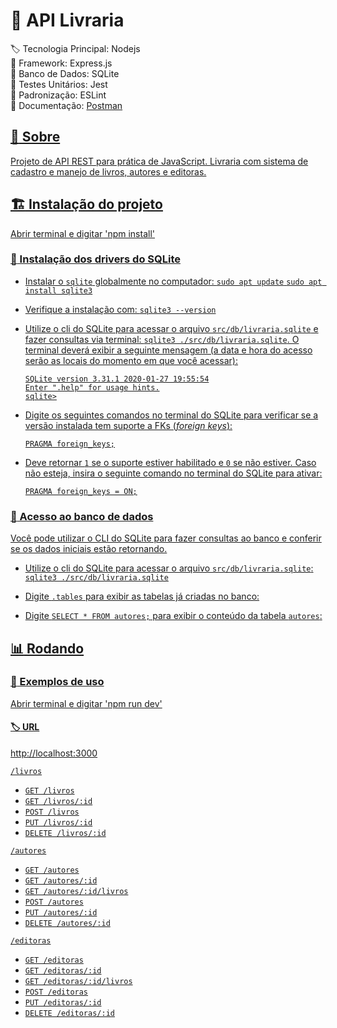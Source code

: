 # :bookmark: API Livraria

:label: Tecnologia Principal: Nodejs
<br> :bricks: Framework: Express.js
<br> :luggage: Banco de Dados: SQLite
<br> :test_tube: Testes Unitários: Jest
<br> :page_facing_up: Padronização: ESLint
<br> :book: Documentação: <a href='https://api.postman.com/collections/10550152-74cdf5f6-2e10-4b22-8536-9f8dbc9d415e?access_key=PMAT-01H516DX7NBHZ9ESB1A4VC2362'> Postman

## :dart: Sobre

Projeto de API REST para prática de JavaScript.
Livraria com sistema de cadastro e manejo de livros, autores e editoras.

## :building_construction: Instalação do projeto

Abrir terminal e digitar 'npm install'

### :construction: Instalação dos drivers do SQLite

- Instalar o `sqlite` globalmente no computador:
  `sudo apt update`
  `sudo apt install sqlite3`

- Verifique a instalação com:
  `sqlite3 --version`
  
- Utilize o cli do SQLite para acessar o arquivo `src/db/livraria.sqlite` e fazer consultas via terminal:
  `sqlite3 ./src/db/livraria.sqlite`.
  O terminal deverá exibir a seguinte mensagem (a data e hora do acesso serão as locais do momento em que você acessar):
  ```
  SQLite version 3.31.1 2020-01-27 19:55:54
  Enter ".help" for usage hints.
  sqlite>
  ```

- Digite os seguintes comandos no terminal do SQLite para verificar se a versão instalada tem suporte a FKs (*foreign keys*):
  ```
  PRAGMA foreign_keys;
  ```

- Deve retornar `1` se o suporte estiver habilitado e `0` se não estiver.
  Caso não esteja, insira o seguinte comando no terminal do SQLite para ativar:

  ```
  PRAGMA foreign_keys = ON;
  ```

### :test_tube: Acesso ao banco de dados

Você pode utilizar o CLI do SQLite para fazer consultas ao banco e conferir se os dados iniciais estão retornando.

* Utilize o cli do SQLite para acessar o arquivo `src/db/livraria.sqlite`: 
  `sqlite3 ./src/db/livraria.sqlite`

* Digite `.tables` para exibir as tabelas já criadas no banco:

* Digite `SELECT * FROM autores;` para exibir o conteúdo da tabela `autores`:

## :bar_chart: Rodando

### :test_tube: Exemplos de uso

Abrir terminal e digitar 'npm run dev'

#### :label: URL

http://localhost:3000

`/livros`
* `GET /livros`
* `GET /livros/:id`
* `POST /livros`
* `PUT /livros/:id`
* `DELETE /livros/:id`

`/autores`
* `GET /autores`
* `GET /autores/:id`
* `GET /autores/:id/livros`
* `POST /autores`
* `PUT /autores/:id`
* `DELETE /autores/:id`

`/editoras`
* `GET /editoras`
* `GET /editoras/:id`
* `GET /editoras/:id/livros`
* `POST /editoras`
* `PUT /editoras/:id`
* `DELETE /editoras/:id`
